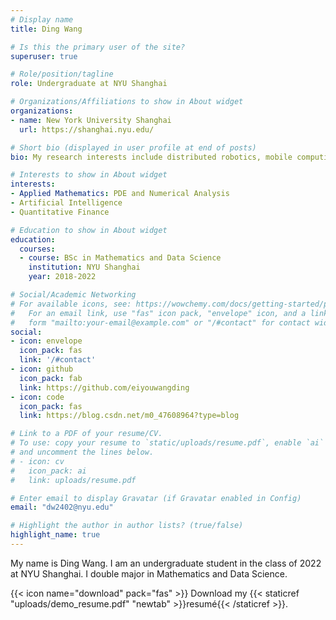 ```yaml
---
# Display name
title: Ding Wang

# Is this the primary user of the site?
superuser: true

# Role/position/tagline
role: Undergraduate at NYU Shanghai

# Organizations/Affiliations to show in About widget
organizations:
- name: New York University Shanghai
  url: https://shanghai.nyu.edu/

# Short bio (displayed in user profile at end of posts)
bio: My research interests include distributed robotics, mobile computing and programmable matter.

# Interests to show in About widget
interests:
- Applied Mathematics: PDE and Numerical Analysis
- Artificial Intelligence
- Quantitative Finance

# Education to show in About widget
education:
  courses:
  - course: BSc in Mathematics and Data Science
    institution: NYU Shanghai
    year: 2018-2022

# Social/Academic Networking
# For available icons, see: https://wowchemy.com/docs/getting-started/page-builder/#icons
#   For an email link, use "fas" icon pack, "envelope" icon, and a link in the
#   form "mailto:your-email@example.com" or "/#contact" for contact widget.
social:
- icon: envelope
  icon_pack: fas
  link: '/#contact'
- icon: github
  icon_pack: fab
  link: https://github.com/eiyouwangding
- icon: code
  icon_pack: fas
  link: https://blog.csdn.net/m0_47608964?type=blog

# Link to a PDF of your resume/CV.
# To use: copy your resume to `static/uploads/resume.pdf`, enable `ai` icons in `params.toml`, 
# and uncomment the lines below.
# - icon: cv
#   icon_pack: ai
#   link: uploads/resume.pdf

# Enter email to display Gravatar (if Gravatar enabled in Config)
email: "dw2402@nyu.edu"

# Highlight the author in author lists? (true/false)
highlight_name: true
---
```


My name is Ding Wang. I am an undergraduate student in the class of 2022 at NYU Shanghai. I double major in Mathematics and Data Science.

{{< icon name="download" pack="fas" >}} Download my {{< staticref "uploads/demo_resume.pdf" "newtab" >}}resumé{{< /staticref >}}.
